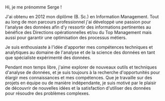 Hi, je me prénomme Serge ! 

J'ai obtenu en 2012 mon diplôme (B. Sc.) en Information Management. 
Tout au long de mon parcours professionnel j'ai développé une passion pour l'analyse des données 
afin d'y ressortir des informations pertinentes au bénéfice des Directions opérationnelles et/ou du Top Management 
mais aussi pour garantir une optimisation des processus métiers. 

Je suis enthousiaste à l'idée d'apporter mes compétences techniques et analytiques 
au domaine de l'analyse et de la science des données en tant que spécialiste expérimenté des données.


Pendant mon temps libre, j'aime explorer de nouveaux outils et techniques d'analyse de données, 
et je suis toujours à la recherche d'opportunités pour élargir mes connaissances et mes compétences. 
Que je travaille sur des projets en équipe ou de manière indépendante, 
je suis motivé par le plaisir de découvrir de nouvelles idées et la satisfaction d'utiliser des données pour résoudre des problèmes complexes.
